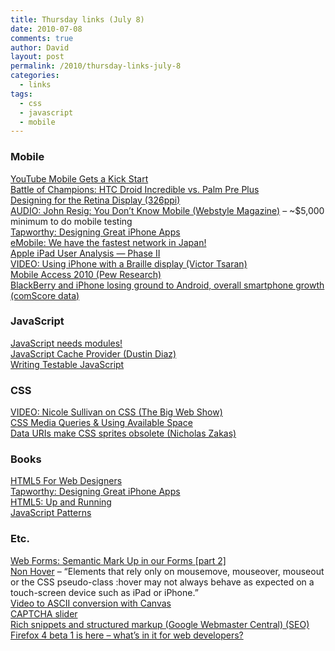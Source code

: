 ```yaml
---
title: Thursday links (July 8)
date: 2010-07-08
comments: true
author: David
layout: post
permalink: /2010/thursday-links-july-8
categories:
  - links
tags:
  - css
  - javascript
  - mobile
---
```

### Mobile

[YouTube Mobile Gets a Kick Start][1]  
[Battle of Champions: HTC Droid Incredible vs. Palm Pre Plus][2]  
[Designing for the Retina Display (326ppi)][3]  
<a href="http://webstylemag.com/you-dont-know-mobile" class="audio">AUDIO: John Resig: You Don’t Know Mobile (Webstyle Magazine)</a> &#8211; ~$5,000 minimum to do mobile testing  
[Tapworthy: Designing Great iPhone Apps][4]  
[eMobile: We have the fastest network in Japan!][5]  
[Apple iPad User Analysis — Phase II][6]  
<a href="http://www.youtube.com/watch?v=6_TFHqIHBqM" class="video">VIDEO: Using iPhone with a Braille display (Victor Tsaran)</a>  
[Mobile Access 2010 (Pew Research)][7]  
[BlackBerry and iPhone losing ground to Android, overall smartphone growth (comScore data)][8]

### JavaScript

[JavaScript needs modules!][9]  
[JavaScript Cache Provider (Dustin Diaz)][10]  
[Writing Testable JavaScript][11]

### CSS

<a href="http://5by5.tv/bigwebshow/11" class="video">VIDEO: Nicole Sullivan on CSS (The Big Web Show)</a>  
[CSS Media Queries &#038; Using Available Space][12]  
[Data URIs make CSS sprites obsolete (Nicholas Zakas)][13]

### Books

[HTML5 For Web Designers][14]  
[Tapworthy: Designing Great iPhone Apps][4]  
[HTML5: Up and Running][15]  
[JavaScript Patterns][16]

### Etc.

[Web Forms: Semantic Mark Up in our Forms [part 2]][17]  
[Non Hover][18] &#8211; “Elements that rely only on mousemove, mouseover, mouseout or the CSS pseudo-class :hover may not always behave as expected on a touch-screen device such as iPad or iPhone.”  
[Video to ASCII conversion with Canvas][19]  
[CAPTCHA slider][20]  
[Rich snippets and structured markup (Google Webmaster Central) (SEO)][21]  
[Firefox 4 beta 1 is here – what’s in it for web developers?][22]

 [1]: http://googlemobile.blogspot.com/2010/07/youtube-mobile-gets-kick-start.html
 [2]: http://blog.laptopmag.com/htc-droid-incredible-vs-palm-pre-plus
 [3]: http://www.lukew.com/ff/entry.asp?1142
 [4]: http://www.amazon.com/Tapworthy-Designing-Great-iPhone-Apps/dp/1449381650
 [5]: http://www.intomobile.com/2010/07/08/emobile-we-have-the-fastest-network-in-japan/
 [6]: http://ymobileblog.com/blog/2010/07/08/apple-ipad-user-analysis-%E2%80%94-phase-ii/
 [7]: http://www.pewinternet.org/Reports/2010/Mobile-Access-2010.aspx
 [8]: http://www.prnewswire.com/news-releases/comscore-reports-may-2010-us-mobile-subscriber-market-share-98031904.html
 [9]: http://blog.mozilla.com/dherman/2010/07/08/javascript-needs-modules/
 [10]: http://www.dustindiaz.com/javascript-cache-provider/
 [11]: http://www.adequatelygood.com/2010/7/Writing-Testable-JavaScript
 [12]: http://css-tricks.com/css-media-queries/
 [13]: http://www.nczonline.net/blog/2010/07/06/data-uris-make-css-sprites-obsolete/
 [14]: http://books.alistapart.com/product/html5-for-web-designers
 [15]: http://www.amazon.com/HTML5-Up-Running-Mark-Pilgrim/dp/0596806027
 [16]: http://www.amazon.com/JavaScript-Patterns-Stoyan-Stefanov/dp/0596806752
 [17]: http://web.enavu.com/snippets/web-forms-semantic-mark-up-in-our-forms-part-2/
 [18]: http://trentwalton.com/2010/07/05/non-hover/
 [19]: http://www.xanthir.com/video/
 [20]: http://accessibiliteweb.com/stuff/captcha-slider.html
 [21]: http://www.google.com/support/webmasters/bin/topic.py?topic=21997
 [22]: http://hacks.mozilla.org/2010/07/firefox-4-beta-1-is-here-whats-in-it-for-web-developers/